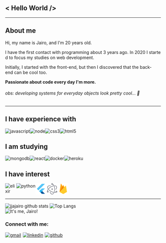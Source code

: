 ## < Hello World />

---

## About me

Hi, my name is Jairo, and I'm 20 years old.

I have the first contact with programming about 3 years ago. In 2020 I started to focus my studies on web development.

Initially, I started with the front-end, but then I discovered that the back-end can be cool too.

**Passionate about code every day I'm more.**

###### obs: developing systems for everyday objects look pretty cool... 🤔

---

## I have experience with

<div style="display: flex;">

<img alt="javascript" src="https://icongr.am/devicon/javascript-original.svg?size=36&color=currentColor"/>

<img alt="node" src="https://icongr.am/devicon/nodejs-original.svg?size=36&color=currentColor"/>

<img alt="css3" src="https://icongr.am/devicon/css3-original.svg?size=36&color=currentColor"/>

<img alt="html5" src="https://icongr.am/devicon/html5-original.svg?size=36&color=currentColor"/>

</div>

## I am studying

<div style="display: flex;">

<img alt="mongodb" src="https://icongr.am/devicon/mongodb-original.svg?size=36&color=currentColor"/>

<img alt="react" src="https://icongr.am/devicon/react-original.svg?size=36&color=currentColor"/>

<img alt="docker" src="https://icongr.am/devicon/docker-original.svg?size=36&color=currentColor"/>

<img alt="heroku" src="https://icongr.am/devicon/heroku-original-wordmark.svg?size=36&color=currentColor"/>

</div>

## I have interest

<div style="display: flex;">

<img alt="elixir" width="36px" src="https://secure.meetupstatic.com/photos/event/c/f/9/5/600_449393141.jpeg"/>

<img alt="python" src="https://icongr.am/devicon/python-original.svg?size=36&color=currentColor"/>

<img alt="flutter" width="36px" src="https://raw.githubusercontent.com/github/explore/80688e429a7d4ef2fca1e82350fe8e3517d3494d/topics/flutter/flutter.png"/>

<img alt="electron" width="36px" src="https://raw.githubusercontent.com/github/explore/80688e429a7d4ef2fca1e82350fe8e3517d3494d/topics/electron/electron.png"/>

<img alt="firebase" width="36px" src="https://raw.githubusercontent.com/github/explore/80688e429a7d4ef2fca1e82350fe8e3517d3494d/topics/firebase/firebase.png"/>

</div>

---

![jjajairo github stats](https://github-readme-stats.vercel.app/api?username=jjajairo&show_icons=true&theme=tokyonight) ![Top Langs](https://github-readme-stats.vercel.app/api/top-langs/?username=jjajairo&layout=compact&theme=tokyonight) <br/> <img src="https://komarev.com/ghpvc/?username=jjajairo&label=Visualiza%C3%A7%C3%B5es&color=gray&style=flat" alt="It's me, Jairo!" />

### Connect with me:

<div style="display: flex; flex-wrap: wrap;">

<a  href="mailto:jairojunior841@gmail.com" target="_blank" style="margin-right: 5px;">
  <img alt="gmail" src="https://img.shields.io/badge/-Gmail-red?style=flat-square&logo=Gmail&logoColor=white"/>
</a>

<a  href="https://www.linkedin.com/in/jairo-caetano-junior/" target="_blank" style="margin-right: 5px;">
  <img alt="linkedin" src="https://img.shields.io/badge/-Jairo_Caetano_Junior-blue?style=flat-square&logo=Linkedin&logoColor=white"/>
</a>

<a  href="https://github.com/jjajairo" target="_blank">
  <img alt="github" src="https://img.shields.io/github/followers/jjajairo?label=follow&style=social"/>
</a>

</div>
